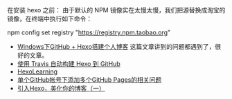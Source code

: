 

在安装 hexo 之前：
由于默认的 NPM 镜像实在太慢太慢，我们把源替换成淘宝的镜像，在终端中执行如下命令：

npm config set registry "https://registry.npm.taobao.org"







- [Windows下GitHub + Hexo搭建个人博客](https://www.jianshu.com/p/956c44c87fb1) 这篇文章讲到的问题都遇到了，很好的文章。
- [使用 Travis 自动构建 Hexo 到 GitHub](https://blog.zthxxx.me/posts/Build-Hexo-Blog-by-Travis-CI/)
- [HexoLearning](https://github.com/limedroid/HexoLearning)
- [单个GitHub帐号下添加多个GitHub Pages的相关问题
](http://chitanda.me/2015/11/03/multiple-git-pages-in-one-github-account/)
- [引入Hexo，美化你的博客（一）](http://wluo.me/2016/12/04/add-Hexo-to-your-blog/)
